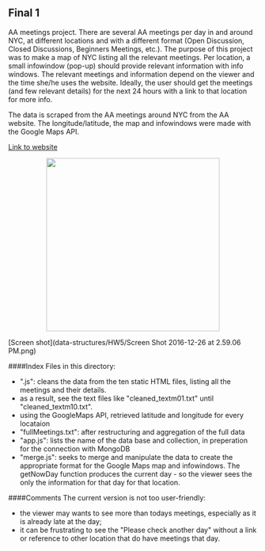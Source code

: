 ## Final 1
AA meetings project.
There are several AA meetings per day in and around NYC, at different locations and with a different format (Open Discussion, Closed Discussions, Beginners Meetings, etc.). The purpose of this project was to make a map of NYC listing all the relevant meetings. Per location, a small infowindow (pop-up) should provide relevant information with info windows. The relevant meetings and information depend on the viewer and the time she/he uses the website. Ideally, the user should get the meetings (and few relevant details) for the next 24 hours with a link to that location for more info. 
 
 The data is scraped from the AA meetings around NYC from the AA website. The longitude/latitude, the map and infowindows were made with the Google Maps API.
 
[Link to website](https://preview.c9users.io/isaverkes/fall16/HW5/map.html?_c9_id=livepreview3&_c9_host=https://ide.c9.io)

<p align="center">
  <img src="data-structures/HW5/Screen Shot 2016-12-26 at 2.59.06 PM.png" width="350"/>
</p>

[Screen shot](data-structures/HW5/Screen Shot 2016-12-26 at 2.59.06 PM.png)

####Index
Files in this directory:
- ".js": cleans the data from the ten static HTML files, listing all the meetings and their details.
- as a result, see the text files like "cleaned_textm01.txt" until "cleaned_textm10.txt".
- using the GoogleMaps API, retrieved latitude and longitude for every locataion 
- "fullMeetings.txt": after restructuring and aggregation  of the full data
- "app.js": lists the name of the data base and collection, in preperation for the connection with MongoDB
- "merge.js": seeks to merge and manipulate the data to create the appropriate format for the Google Maps map and infowindows. The getNowDay function produces the current day - so the viewer sees the only the information for that day for that location.


####Comments
The current version is not too user-friendly:
- the viewer may wants to see more than todays meetings, especially as it is already late at the day;
- it can be frustrating to see the "Please check another day" without a link or reference to other location that do have meetings that day.
